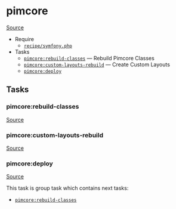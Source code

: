 <!-- DO NOT EDIT THIS FILE! -->
<!-- Instead edit recipe/pimcore.php -->
<!-- Then run bin/docgen -->

# pimcore

[Source](/recipe/pimcore.php)



* Require
  * [`recipe/symfony.php`](/docs/recipe/symfony.md)
* Tasks
  * [`pimcore:rebuild-classes`](#pimcorerebuild-classes) — Rebuild Pimcore Classes
  * [`pimcore:custom-layouts-rebuild`](#pimcorecustom-layouts-rebuild) — Create Custom Layouts
  * [`pimcore:deploy`](#pimcoredeploy)


## Tasks
### pimcore:rebuild-classes
[Source](https://github.com/deployphp/deployer/search?q=%22pimcore%3Arebuild-classes%22+in%3Afile+language%3Aphp+path%3Arecipe+filename%3Apimcore.php)



### pimcore:custom-layouts-rebuild
[Source](https://github.com/deployphp/deployer/search?q=%22pimcore%3Acustom-layouts-rebuild%22+in%3Afile+language%3Aphp+path%3Arecipe+filename%3Apimcore.php)



### pimcore:deploy
[Source](https://github.com/deployphp/deployer/search?q=%22pimcore%3Adeploy%22+in%3Afile+language%3Aphp+path%3Arecipe+filename%3Apimcore.php)



This task is group task which contains next tasks:
* [`pimcore:rebuild-classes`](/docs/recipe/pimcore.md#pimcorerebuild-classes)


